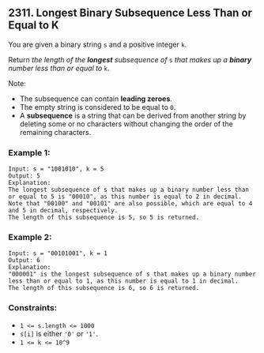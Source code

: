 ## 2311. Longest Binary Subsequence Less Than or Equal to K

You are given a binary string ```s``` and a positive integer ```k```.

Return *the length of the **longest** subsequence of* ```s``` *that makes up a **binary** number less than or equal to* ```k```.

Note:

* The subsequence can contain **leading zeroes**.
* The empty string is considered to be equal to ```0```.
* A **subsequence** is a string that can be derived from another string by deleting some or no characters without changing the order of the remaining characters.

### Example 1:
```
Input: s = "1001010", k = 5
Output: 5
Explanation:
The longest subsequence of s that makes up a binary number less than or equal to 5 is "00010", as this number is equal to 2 in decimal.
Note that "00100" and "00101" are also possible, which are equal to 4 and 5 in decimal, respectively.
The length of this subsequence is 5, so 5 is returned.
```
### Example 2:
```
Input: s = "00101001", k = 1
Output: 6
Explanation:
"000001" is the longest subsequence of s that makes up a binary number less than or equal to 1, as this number is equal to 1 in decimal.
The length of this subsequence is 6, so 6 is returned.
```

### Constraints:

* ```1 <= s.length <= 1000```
* ```s[i]``` is either ```'0'``` or ```'1'```.
* ```1 <= k <= 10^9```